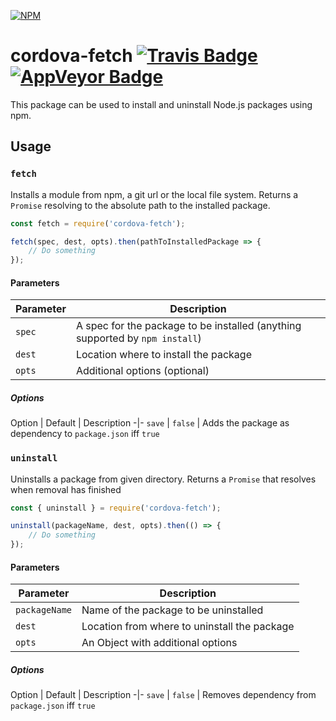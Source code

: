 <!--
#
# Licensed to the Apache Software Foundation (ASF) under one
# or more contributor license agreements.  See the NOTICE file
# distributed with this work for additional information
# regarding copyright ownership.  The ASF licenses this file
# to you under the Apache License, Version 2.0 (the
# "License"); you may not use this file except in compliance
# with the License.  You may obtain a copy of the License at
#
# http://www.apache.org/licenses/LICENSE-2.0
#
# Unless required by applicable law or agreed to in writing,
# software distributed under the License is distributed on an
# "AS IS" BASIS, WITHOUT WARRANTIES OR CONDITIONS OF ANY
#  KIND, either express or implied.  See the License for the
# specific language governing permissions and limitations
# under the License.
#
-->

[![NPM](https://nodei.co/npm/cordova-fetch.png)](https://nodei.co/npm/cordova-fetch/)

# cordova-fetch [![Travis Badge]][Travis] [![AppVeyor Badge]][AppVeyor]

This package can be used to install and uninstall Node.js packages using npm.

## Usage

### `fetch`

Installs a module from npm, a git url or the local file system. Returns a `Promise` resolving to the absolute path to the installed package.

```js
const fetch = require('cordova-fetch');

fetch(spec, dest, opts).then(pathToInstalledPackage => {
    // Do something
});
```

#### Parameters

Parameter | Description
-|-
`spec` | A spec for the package to be installed (anything supported by `npm install`)
`dest` | Location where to install the package
`opts` | Additional options (optional)

##### Options

Option | Default | Description
-|-
`save` | `false` | Adds the package as dependency to `package.json` iff `true`

### `uninstall`

Uninstalls a package from given directory. Returns a `Promise` that resolves when removal has finished

```js
const { uninstall } = require('cordova-fetch');

uninstall(packageName, dest, opts).then(() => {
    // Do something
});
```

#### Parameters

Parameter | Description
-|-
`packageName` | Name of the package to be uninstalled
`dest` | Location from where to uninstall the package
`opts` | An Object with additional options

##### Options

Option | Default | Description
-|-
`save` | `false` | Removes dependency from `package.json` iff `true`


[Travis Badge]: https://travis-ci.org/apache/cordova-fetch.svg?branch=master
[Travis]: https://travis-ci.org/apache/cordova-fetch

[AppVeyor Badge]: https://ci.appveyor.com/api/projects/status/6xv212nihtcnbsov?svg=true
[AppVeyor]: https://ci.appveyor.com/project/ApacheSoftwareFoundation/cordova-fetch/branch/master
